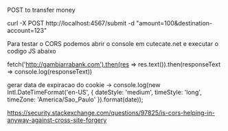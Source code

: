 POST to transfer money

curl -X POST http://localhost:4567/submit -d "amount=100&destination-account=123"

Para testar o CORS podemos abrir o console em cutecate.net e executar o codigo JS abaixo

fetch('http://gambiarrabank.com').then(res => res.text()).then(responseText => console.log(responseText))

gerar data de expiracao do cookie -> console.log(new Intl.DateTimeFormat('en-US', { dateStyle: 'medium', timeStyle: 'long', timeZone: 'America/Sao_Paulo' }).format(date));

https://security.stackexchange.com/questions/97825/is-cors-helping-in-anyway-against-cross-site-forgery
